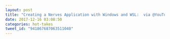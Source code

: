 ```yaml
---
layout: post
title: "Creating a Nerves Application with Windows and WSL:  via @YouTube"
date: 2017-12-16 03:08:50
categories: hot-takes
tweet_id: "941867687063511040"
---
```



<!-- Original tweet: https://twitter.com/i/status/941867687063511040 -->